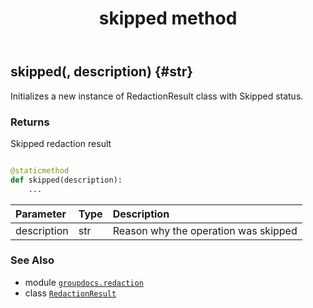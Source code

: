 ﻿---
title: skipped method
second_title: GroupDocs.Redaction for Python via .NET API References
description: 
type: docs
weight: 40
url: /python-net/groupdocs.redaction/redactionresult/skipped/
is_root: false
---

## skipped(, description) {#str}

Initializes a new instance of RedactionResult class with Skipped status.


### Returns 


Skipped redaction result


```python

@staticmethod
def skipped(description):
    ...
```


| Parameter | Type | Description |
| :- | :- | :- |
| description | str | Reason why the operation was skipped |



### See Also
* module [`groupdocs.redaction`](../../)
* class [`RedactionResult`](/redaction/python-net/groupdocs.redaction/redactionresult)
